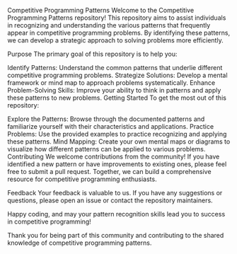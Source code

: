Competitive Programming Patterns
Welcome to the Competitive Programming Patterns repository! This repository aims to assist individuals in recognizing and understanding the various patterns that frequently appear in competitive programming problems. By identifying these patterns, we can develop a strategic approach to solving problems more efficiently.

Purpose
The primary goal of this repository is to help you:

Identify Patterns: Understand the common patterns that underlie different competitive programming problems.
Strategize Solutions: Develop a mental framework or mind map to approach problems systematically.
Enhance Problem-Solving Skills: Improve your ability to think in patterns and apply these patterns to new problems.
Getting Started
To get the most out of this repository:

Explore the Patterns: Browse through the documented patterns and familiarize yourself with their characteristics and applications.
Practice Problems: Use the provided examples to practice recognizing and applying these patterns.
Mind Mapping: Create your own mental maps or diagrams to visualize how different patterns can be applied to various problems.
Contributing
We welcome contributions from the community! If you have identified a new pattern or have improvements to existing ones, please feel free to submit a pull request. Together, we can build a comprehensive resource for competitive programming enthusiasts.

Feedback
Your feedback is valuable to us. If you have any suggestions or questions, please open an issue or contact the repository maintainers.

Happy coding, and may your pattern recognition skills lead you to success in competitive programming!

Thank you for being part of this community and contributing to the shared knowledge of competitive programming patterns.

